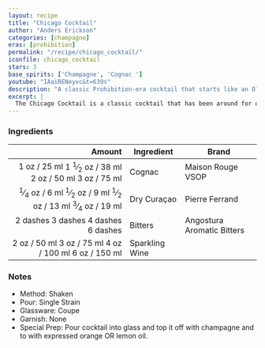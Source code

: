 ```yaml
---
layout: recipe
title: "Chicago Cocktail"
author: "Anders Erickson"
categories: [champagne]
eras: [prohibition]
permalink: "/recipe/chicago_cocktail/"
iconfile: chicago_cocktail
stars: 3
base_spirits: ['Champagne', 'Cognac ']
youtube: "IAaiRENeyvc&t=639s"
description: "A classic Prohibition-era cocktail that starts like an Old Fashioned with brandy and bitters but is topped with Champagne."
excerpt: |
  The Chicago Cocktail is a classic cocktail that has been around for over 100 years. It is somewhat similar to an Old Fashioned in that it starts with brandy and bitters. Instead of sugar, it calls for a dash of curaçao and instead of a splash of soda it is topped up with champagne.
---
```


### Ingredients

|   Amount | Ingredient     | Brand                      |
| -------: | -------------- | -------------------------- |
|     <span class="onex active">1 oz  / 25 ml</span> <span class="onehalfx">1 <sup>1</sup>&frasl;<sub>2</sub> oz  / 38 ml</span> <span class="twox">2 oz  / 50 ml</span> <span class="threex">3 oz  / 75 ml</span>| Cognac         | Maison Rouge VSOP          |
|  <span class="onex active"> <sup>1</sup>&frasl;<sub>4</sub> oz  / 6 ml</span> <span class="onehalfx"> <sup>1</sup>&frasl;<sub>2</sub> oz  / 9 ml</span> <span class="twox"> <sup>1</sup>&frasl;<sub>2</sub> oz  / 13 ml</span> <span class="threex"> <sup>3</sup>&frasl;<sub>4</sub> oz  / 19 ml</span>| Dry Curaçao    | Pierre Ferrand             |
| <span class="onex active">2 dashes</span> <span class="onehalfx">3 dashes</span> <span class="twox">4 dashes</span> <span class="threex">6 dashes</span>| Bitters        | Angostura Aromatic Bitters |
|     <span class="onex active">2 oz  / 50 ml</span> <span class="onehalfx">3 oz  / 75 ml</span> <span class="twox">4 oz  / 100 ml</span> <span class="threex">6 oz  / 150 ml</span>| Sparkling Wine |

### Notes

- Method: Shaken
- Pour: Single Strain
- Glassware: Coupe
- Garnish: None
- Special Prep: Pour cocktail into glass and top it off with champagne and to with
  expressed orange OR lemon oil.

    
<script type="application/ld+json">
{
  "@context": "https://schema.org",
  "@type": "Recipe",
  "author": {
    "@type": "Person",
    "name": "{{ page.author }}"
    },
  "image": "{%- for page in page.categories limit: 1 %}{% assign cat = site.data.categories | where: "slug", page | first %}{{ site.url }}{{ site.baseurl}}/assets/images/category_{{cat.slug}}.svg{% endfor -%}",
  "description": "{{ page.excerpt | strip_html | replace: '"', "'" }}",
  "recipeIngredient": [
  "1 oz Cognac",
  " 0.25 oz Dry Curaçao ",
  "2 dashes Bitters ",
  "2 oz Sparkling Wine"
    ],
  "name": "{{ page.title }}",
  "recipeInstructions": [
    {
      "@type": "HowToStep",
      "text": "- Method: Shaken"
    },
    {
      "@type": "HowToStep",
      "text": "- Pour: Single Strain"
    },
    {
      "@type": "HowToStep",
      "text": "- Glassware: Coupe"
    },
    {
      "@type": "HowToStep",
      "text": "- Garnish: None"
    },
    {
      "@type": "HowToStep",
      "text": "- Special Prep: Pour cocktail into glass and top it off with champagne and to with"
    },
    {
      "@type": "HowToStep",
      "text": "  expressed orange OR lemon oil."
    }
    ],
  "recipeYield": "1 cocktail",
  "recipeCategory": "cocktail",
  {% if page.stars and site.data.ratings[page.iconfile].ratings -%}"aggregateRating": {
   "@type": "AggregateRating",
   "ratingValue": "{%- include stars_metadata.html %}",
   "bestRating": "5",
   "reviewCount": "2"},{%- endif %}
  "recipeCuisine": "global",
  "prepTime": "PT20M",
  "cookTime": "PT15S",
  "keywords": "{{ page.title }}, cocktail, {{ page.eras }}, {%- include category_metadata.html -%}, {%- include spirits_metadata.html -%}"
}
</script>

    